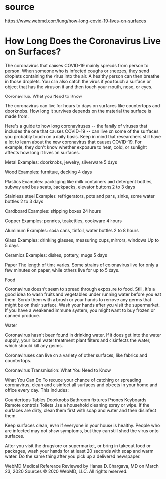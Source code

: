 # source

https://www.webmd.com/lung/how-long-covid-19-lives-on-surfaces

# How Long Does the Coronavirus Live on Surfaces?

The coronavirus that causes COVID-19 mainly spreads from person to person. When someone who is infected coughs or sneezes, they send droplets containing the virus into the air. A healthy person can then breathe in those droplets. You can also catch the virus if you touch a surface or object that has the virus on it and then touch your mouth, nose, or eyes.

Coronavirus: What you Need to Know

The coronavirus can live for hours to days on surfaces like countertops and doorknobs. How long it survives depends on the material the surface is made from.

Here's a guide to how long coronaviruses -- the family of viruses that includes the one that causes COVID-19 -- can live on some of the surfaces you probably touch on a daily basis. Keep in mind that researchers still have a lot to learn about the new coronavirus that causes COVID-19. For example, they don't know whether exposure to heat, cold, or sunlight affects how long it lives on surfaces.

Metal
Examples: doorknobs, jewelry, silverware
5 days

Wood
Examples: furniture, decking
4 days

Plastics
Examples: packaging like milk containers and detergent bottles, subway and bus seats, backpacks, elevator buttons
2 to 3 days

Stainless steel
Examples: refrigerators, pots and pans, sinks, some water bottles
2 to 3 days

Cardboard
Examples: shipping boxes
24 hours

Copper
Examples: pennies, teakettles, cookware
4 hours

Aluminum
Examples: soda cans, tinfoil, water bottles
2 to 8 hours

Glass
Examples: drinking glasses, measuring cups, mirrors, windows
Up to 5 days

Ceramics
Examples: dishes, pottery, mugs
5 days

Paper
The length of time varies. Some strains of coronavirus live for only a few minutes on paper, while others live for up to 5 days.

Food

Coronavirus doesn't seem to spread through exposure to food. Still, it's a good idea to wash fruits and vegetables under running water before you eat them. Scrub them with a brush or your hands to remove any germs that might be on their surface. Wash your hands after you visit the supermarket. If you have a weakened immune system, you might want to buy frozen or canned produce.

Water

Coronavirus hasn't been found in drinking water. If it does get into the water supply, your local water treatment plant filters and disinfects the water, which should kill any germs.

Coronaviruses can live on a variety of other surfaces, like fabrics and countertops.

Coronavirus Transmission: What You Need to Know

What You Can Do
To reduce your chance of catching or spreading coronavirus, clean and disinfect all surfaces and objects in your home and office every day. This includes:

Countertops
Tables
Doorknobs
Bathroom fixtures
Phones
Keyboards
Remote controls
Toilets
Use a household cleaning spray or wipe. If the surfaces are dirty, clean them first with soap and water and then disinfect them.

Keep surfaces clean, even if everyone in your house is healthy. People who are infected may not show symptoms, but they can still shed the virus onto surfaces.

After you visit the drugstore or supermarket, or bring in takeout food or packages, wash your hands for at least 20 seconds with soap and warm water. Do the same thing after you pick up a delivered newspaper.

WebMD Medical Reference Reviewed by Hansa D. Bhargava, MD on March 23, 2020
Sources © 2020 WebMD, LLC. All rights reserved.
